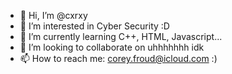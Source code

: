 - 👋 Hi, I’m @cxrxy
- 👀 I’m interested in Cyber Security :D
- 🌱 I’m currently learning C++, HTML, Javascript...
- 💞️ I’m looking to collaborate on uhhhhhhh idk
- 📫 How to reach me: corey.froud@icloud.com :)

<!---
cxrxy/cxrxy is a ✨ special ✨ repository because its `README.md` (this file) appears on your GitHub profile.
You can click the Preview link to take a look at your changes.
--->
